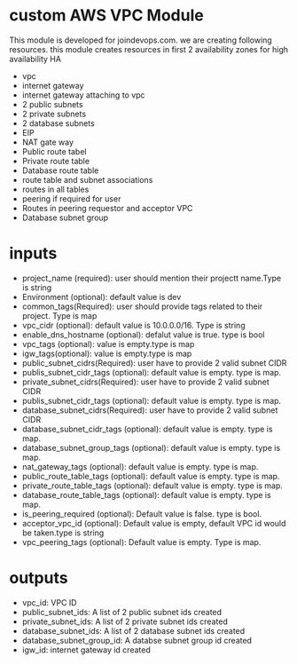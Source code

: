 # custom AWS VPC Module

This module is developed for joindevops.com.  we are creating following resources. this module creates resources in  first 2 availability zones for  high availability HA

* vpc
* internet gateway
* internet gateway attaching to vpc
* 2 public subnets
* 2 private subnets
* 2 database subnets
* EIP
* NAT gate way 
* Public route tabel
* Private route table
* Database route table
* route table and subnet associations
* routes in all tables
* peering if required for user
* Routes in peering requestor and acceptor VPC
* Database subnet group

# inputs
* project_name (required): user should mention their projectt name.Type is string
* Environment (optional): default value is dev
* common_tags(Required): user should provide tags related to their project. Type is map
* vpc_cidr (optional): default value is 10.0.0.0/16. Type is string
* enable_dns_hostname (optional): defalut value is true. type is bool
* vpc_tags (optional): value is empty.type is map
* igw_tags(optional): value is empty.type is map
* public_subnet_cidrs(Required): user have to provide 2 valid subnet CIDR
* publis_subnet_cidr_tags (optional): default value is empty. type is map.
* private_subnet_cidrs(Required): user have to provide 2 valid subnet CIDR
* publis_subnet_cidr_tags (optional): default value is empty. type is map.
* database_subnet_cidrs(Required): user have to provide 2 valid subnet CIDR
* database_subnet_cidr_tags (optional): default value is empty. type is map.
* database_subnet_group_tags (optional): default value is empty. type is map.
* nat_gateway_tags (optional): default value is empty. type is map.
* public_route_table_tags (optional): default value is empty. type is map.
* private_route_table_tags (optional): default value is empty. type is map.
* database_route_table_tags (optional): default value is empty. type is map.
* is_peering_required (optional): Default value is false. type is bool.
* acceptor_vpc_id (optional): Default value is empty, default VPC id would be taken.type is string
* vpc_peering_tags (optional): Default value is empty. Type is map.

# outputs
* vpc_id: VPC ID
* public_subnet_ids: A list of 2 public subnet ids created 
* private_subnet_ids: A list of 2 private subnet ids created
* database_subnet_ids: A list of 2 database subnet ids created
* database_subnet_group_id: A databse subnet group id created
* igw_id: internet gateway id created 

